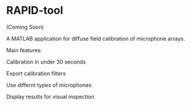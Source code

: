 # RAPID-tool

(Coming Soon)

A MATLAB application for diffuse field calibration of microphone arrays. 

Main features:

Calibration in under 30 seconds 

Export calibration filters

Use differnt types of microphones 

Display results for visual inspection
